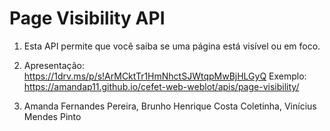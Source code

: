 # Page Visibility API

1) Esta API permite que você saiba se uma página está visível ou em foco.

2) Apresentação: https://1drv.ms/p/s!ArMCktTr1HmNhctSJWtqpMwBjHLGyQ 
Exemplo: https://amandap11.github.io/cefet-web-weblot/apis/page-visibility/

3) Amanda Fernandes Pereira, Brunho Henrique Costa Coletinha, Vinícius Mendes Pinto
